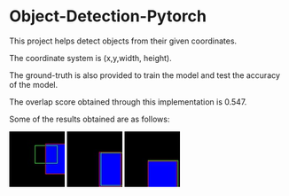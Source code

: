# Object-Detection-Pytorch

This project helps detect objects from their given coordinates.

The coordinate system is (x,y,width, height).

The ground-truth is also provided to train the model and test the accuracy of the model.

The overlap score obtained through this implementation is 0.547.

Some of the results obtained are as follows:

![first prediction](https://github.com/delzadbamji/Object-Detection-Pytorch/blob/main/0.jpg)
![improved prediction](https://github.com/delzadbamji/Object-Detection-Pytorch/blob/main/1.jpg)
![better prediction](https://github.com/delzadbamji/Object-Detection-Pytorch/blob/main/2.jpg)


